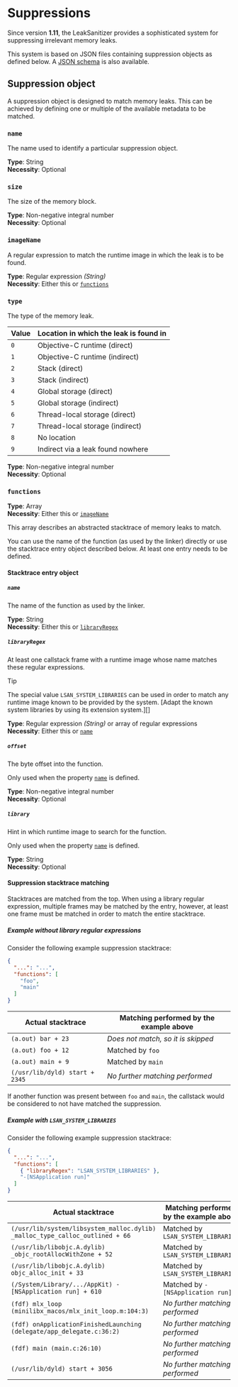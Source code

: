 # Suppressions
Since version **1.11**, the LeakSanitizer provides a sophisticated system for suppressing irrelevant memory leaks.

This system is based on JSON files containing suppression objects as defined below. A [JSON schema][1] is also available.

## Suppression object
A suppression object is designed to match memory leaks. This can be achieved by defining one or multiple of the
available metadata to be matched.

### `name`
The name used to identify a particular suppression object.

**Type**: String  
**Necessity**: Optional

### `size`
The size of the memory block.

**Type**: Non-negative integral number  
**Necessity**: Optional

### `imageName`
A regular expression to match the runtime image in which the leak is to be found.

**Type**: Regular expression *(String)*  
**Necessity**: Either this or [`functions`][2]

### `type`
The type of the memory leak.

| Value | Location in which the leak is found in |
|-------|----------------------------------------|
| `0`   | Objective-C runtime (direct)           |
| `1`   | Objective-C runtime (indirect)         |
| `2`   | Stack (direct)                         |
| `3`   | Stack (indirect)                       |
| `4`   | Global storage (direct)                |
| `5`   | Global storage (indirect)              |
| `6`   | Thread-local storage (direct)          |
| `7`   | Thread-local storage (indirect)        |
| `8`   | No location                            |
| `9`   | Indirect via a leak found nowhere      |

**Type**: Non-negative integral number  
**Necessity**: Optional

### `functions`
**Type**: Array  
**Necessity**: Either this or [`imageName`][3]

This array describes an abstracted stacktrace of memory leaks to match.

You can use the name of the function (as used by the linker) directly or use the stacktrace entry object described below.
At least one entry needs to be defined.

#### Stacktrace entry object
##### `name`
The name of the function as used by the linker.

**Type**: String  
**Necessity**: Either this or [`libraryRegex`][4]

##### `libraryRegex`
At least one callstack frame with a runtime image whose name matches these regular expressions.

> [!TIP]
> The special value `LSAN_SYSTEM_LIBRARIES` can be used in order to match any runtime image known to be provided by
> the system. [Adapt the known system libraries by using its extension system.][]

**Type**: Regular expression *(String)* or array of regular expressions  
**Necessity**: Either this or [`name`][5]

##### `offset`
The byte offset into the function.

Only used when the property [`name`][5] is defined.

**Type**: Non-negative integral number  
**Necessity**: Optional

##### `library`
Hint in which runtime image to search for the function.

Only used when the property [`name`][5] is defined.

**Type**: String  
**Necessity**: Optional

#### Suppression stacktrace matching
Stacktraces are matched from the top. When using a library regular expression, multiple frames may be matched by the
entry, however, at least one frame must be matched in order to match the entire stacktrace.

##### Example without library regular expressions
Consider the following example suppression stacktrace:
```JSON
{
  "...": "...",
  "functions": [
    "foo",
    "main"
  ]
}
```

| Actual stacktrace              | Matching performed by the example above |
|--------------------------------|-----------------------------------------|
| `(a.out) bar + 23`             | *Does not match, so it is skipped*      |
| `(a.out) foo + 12`             | Matched by `foo`                        |
| `(a.out) main + 9`             | Matched by `main`                       |
| `(/usr/lib/dyld) start + 2345` | *No further matching performed*         |

If another function was present between `foo` and `main`, the callstack would be considered to not have matched the suppression.

##### Example with `LSAN_SYSTEM_LIBRARIES`
Consider the following example suppression stacktrace:
```JSON
{
  "...": "...",
  "functions": [
    { "libraryRegex": "LSAN_SYSTEM_LIBRARIES" },
    "-[NSApplication run]"
  ]
}
```

| Actual stacktrace                                                            | Matching performed by the example above |
|------------------------------------------------------------------------------|-----------------------------------------|
| `(/usr/lib/system/libsystem_malloc.dylib) _malloc_type_calloc_outlined + 66` | Matched by `LSAN_SYSTEM_LIBRARIES`      |
| `(/usr/lib/libobjc.A.dylib) _objc_rootAllocWithZone + 52`                    | Matched by `LSAN_SYSTEM_LIBRARIES`      |                   
| `(/usr/lib/libobjc.A.dylib) objc_alloc_init + 33`                            | Matched by `LSAN_SYSTEM_LIBRARIES`      |
| `(/System/Library/.../AppKit) -[NSApplication run] + 610`                    | Matched by `-[NSApplication run]`       |
| `(fdf) mlx_loop (minilibx_macos/mlx_init_loop.m:104:3)`                      | *No further matching performed*         |
| `(fdf) onApplicationFinishedLaunching (delegate/app_delegate.c:36:2)`        | *No further matching performed*         |
| `(fdf) main (main.c:26:10)`                                                  | *No further matching performed*         |
| `(/usr/lib/dyld) start + 3056`                                               | *No further matching performed*         |

[1]: ../suppressions/schema.json
[2]: #functions
[3]: #imagename
[4]: #libraryregex
[5]: #name-1